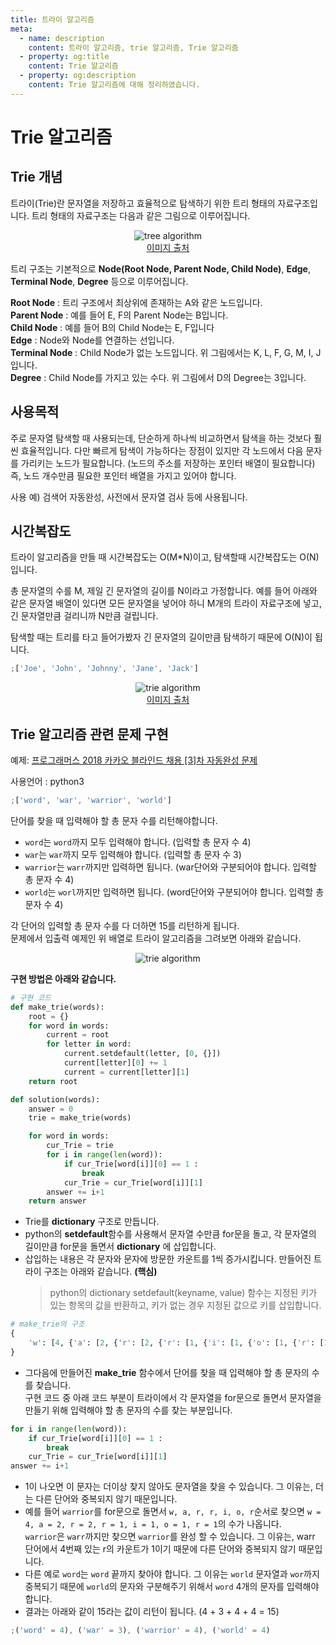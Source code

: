 ```yaml
---
title: 트라이 알고리즘
meta:
  - name: description
    content: 트라이 알고리즘, trie 알고리즘, Trie 알고리즘
  - property: og:title
    content: Trie 알고리즘
  - property: og:description
    content: Trie 알고리즘에 대해 정리하였습니다.
---
```


# Trie 알고리즘

## Trie 개념

트라이(Trie)란 문자열을 저장하고 효율적으로 탐색하기 위한 트리 형태의 자료구조입니다. 트리 형태의 자료구조는 다음과 같은 그림으로 이루어집니다.

<center>
  <figure>
    <img src="https://user-images.githubusercontent.com/22426851/98461577-96c08880-21f0-11eb-8a8d-88017f1efd1b.jpeg" alt="tree algorithm">
    <figcaption style="font-size: 14px;">
      <a href="http://blog.daum.net/servant2342/8382646" target="_blank" rel="noopener noreferrer">이미지 출처</a>
    </figcaption>
  </figure>
</center>

트리 구조는 기본적으로 **Node(Root Node, Parent Node, Child Node)**, **Edge**, **Terminal Node**, **Degree** 등으로 이루어집니다.

**Root Node** : 트리 구조에서 최상위에 존재하는 A와 같은 노드입니다.  
**Parent Node** : 예를 들어 E, F의 Parent Node는 B입니다.  
**Child Node** : 예를 들어 B의 Child Node는 E, F입니다  
**Edge** : Node와 Node를 연결하는 선입니다.  
**Terminal Node** : Child Node가 없는 노드입니다. 위 그림에서는 K, L, F, G, M, I, J입니다.  
**Degree** : Child Node를 가지고 있는 수다. 위 그림에서 D의 Degree는 3입니다.

## 사용목적

주로 문자열 탐색할 때 사용되는데, 단순하게 하나씩 비교하면서 탐색을 하는 것보다 훨씬 효율적입니다. 다만 빠르게 탐색이 가능하다는 장점이 있지만 각 노드에서 다음 문자를 가리키는 노드가 필요합니다. (노드의 주소를 저장하는 포인터 배열이 필요합니다) 즉, 노드 개수만큼 필요한 포인터 배열을 가지고 있어야 합니다.

사용 예) 검색어 자동완성, 사전에서 문자열 검사 등에 사용됩니다.

## 시간복잡도

트라이 알고리즘을 만들 때 시간복잡도는 O(M\*N)이고, 탐색할때 시간복잡도는 O(N)입니다.

총 문자열의 수를 M, 제일 긴 문자열의 길이를 N이라고 가정합니다. 예를 들어 아래와 같은 문자열 배열이 있다면 모든 문자열을 넣어야 하니 M개의 트라이 자료구조에 넣고, 긴 문자열만큼 걸리니까 N만큼 걸립니다.

탐색할 때는 트리를 타고 들어가봤자 긴 문자열의 길이만큼 탐색하기 때문에 O(N)이 됩니다.

```javascript
;['Joe', 'John', 'Johnny', 'Jane', 'Jack']
```

<center>
  <figure>
    <img src="https://user-images.githubusercontent.com/22426851/97883307-0a354680-1d68-11eb-83c0-d4377246bbed.jpg" alt="trie algorithm">
    <figcaption style="font-size: 14px;">
      <a href="https://blog.ilkyu.kr/entry/%ED%8C%8C%EC%9D%B4%EC%8D%AC%EC%97%90%EC%84%9C-Trie-%ED%8A%B8%EB%9D%BC%EC%9D%B4-%EA%B5%AC%ED%98%84%ED%95%98%EA%B8%B0" target="_blank" rel="noopener noreferrer">이미지 출처</a>
    </figcaption>
  </figure>
</center>

## Trie 알고리즘 관련 문제 구현

예제: [프로그래머스 2018 카카오 블라인드 채용 [3]차 자동완성 문제](https://programmers.co.kr/learn/courses/30/lessons/17685)

사용언어 : python3

```javascript
;['word', 'war', 'warrior', 'world']
```

단어를 찾을 때 입력해야 할 총 문자 수를 리턴해야합니다.

- `word`는 `word`까지 모두 입력해야 합니다. (입력할 총 문자 수 4)
- `war`는 `war`까지 모두 입력해야 합니다. (입력할 총 문자 수 3)
- `warrior`는 `warr`까지만 입력하면 됩니다. (war단어와 구분되어야 합니다. 입력할 총 문자 수 4)
- `world`는 `worl`까지만 입력하면 됩니다. (word단어와 구분되어야 합니다. 입력할 총 문자 수 4)

각 단어의 입력할 총 문자 수를 다 더하면 15를 리턴하게 됩니다.  
문제에서 입출력 예제인 위 배열로 트라이 알고리즘을 그려보면 아래와 같습니다.

<center>
  <figure>
    <img src="https://user-images.githubusercontent.com/22426851/98465231-3428b600-220b-11eb-9721-01daf7f092dd.png" alt="trie algorithm">
  </figure>
</center>

**구현 방법은 아래와 같습니다.**

```python
# 구현 코드
def make_trie(words):
    root = {}
    for word in words:
        current = root
        for letter in word:
            current.setdefault(letter, [0, {}])
            current[letter][0] += 1
            current = current[letter][1]
    return root

def solution(words):
    answer = 0
    trie = make_trie(words)

    for word in words:
        cur_Trie = trie
        for i in range(len(word)):
            if cur_Trie[word[i]][0] == 1 :
                break
            cur_Trie = cur_Trie[word[i]][1]
        answer += i+1
    return answer
```

- Trie를 **dictionary** 구조로 만듭니다.
- python의 **setdefault**함수를 사용해서 문자열 수만큼 for문을 돌고, 각 문자열의 길이만큼 for문을 돌면서 **dictionary** 에 삽입합니다.
- 삽입하는 내용은 각 문자와 문자에 방문한 카운트를 1씩 증가시킵니다. 만들어진 트라이 구조는 아래와 같습니다. **(핵심)**
  > python의 dictionary setdefault(keyname, value) 함수는 지정된 키가 있는 항목의 값을 반환하고, 키가 없는 경우 지정된 값으로 키를 삽입합니다.

```python
# make_trie의 구조
{
    'w': [4, {'a': [2, {'r': [2, {'r': [1, {'i': [1, {'o': [1, {'r': [1, {}]}]}]}]}]}], 'o': [2, {'r': [2, {'d': [1, {}], 'l': [1, {'d': [1, {}]}]}]}]}]
}
```

- 그다음에 만들어진 **make_trie** 함수에서 단어를 찾을 때 입력해야 할 총 문자의 수를 찾습니다.  
  구현 코드 중 아래 코드 부분이 트라이에서 각 문자열을 for문으로 돌면서 문자열을 만들기 위해 입력해야 할 총 문자의 수를 찾는 부분입니다.

```python
for i in range(len(word)):
    if cur_Trie[word[i]][0] == 1 :
        break
    cur_Trie = cur_Trie[word[i]][1]
answer += i+1
```

- 1이 나오면 이 문자는 더이상 찾지 않아도 문자열을 찾을 수 있습니다. 그 이유는, 더는 다른 단어와 중복되지 않기 때문입니다.
- 예를 들어 `warrior`를 for문으로 돌면서 `w, a, r, r, i, o, r`순서로 찾으면 `w = 4, a = 2, r = 2, r = 1, i = 1, o = 1, r = 1`의 수가 나옵니다.  
  `warrior`은 `warr`까지만 찾으면 `warrior`를 완성 할 수 있습니다. 그 이유는, warr 단어에서 4번째 있는 r의 카운트가 1이기 때문에 다른 단어와 중복되지 않기 때문입니다.
- 다른 예로 `word`는 `word` 끝까지 찾아야 합니다. 그 이유는 `world` 문자열과 `wor`까지 중복되기 때문에 `world`의 문자와 구분해주기 위해서 `word` 4개의 문자를 입력해야 합니다.
- 결과는 아래와 같이 15라는 값이 리턴이 됩니다. (4 + 3 + 4 + 4 = 15)

```javascript
;('word' = 4), ('war' = 3), ('warrior' = 4), ('world' = 4)
```
